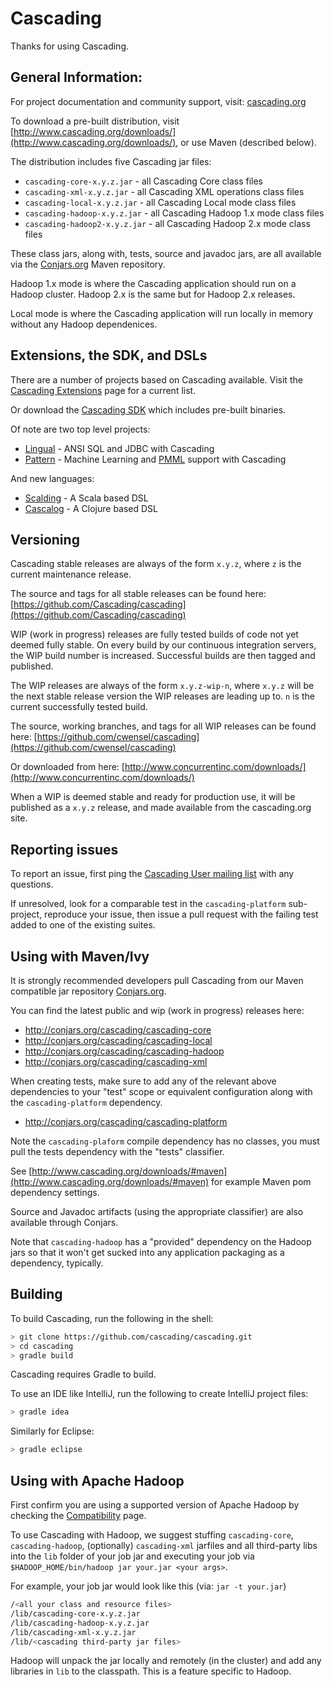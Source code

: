 # Cascading

Thanks for using Cascading.

## General Information:

For project documentation and community support, visit: [cascading.org](http://cascading.org/)

To download a pre-built distribution, visit [http://www.cascading.org/downloads/](http://www.cascading.org/downloads/),
or use Maven (described below).

The distribution includes five Cascading jar files:

* `cascading-core-x.y.z.jar`      - all Cascading Core class files
* `cascading-xml-x.y.z.jar`       - all Cascading XML operations class files
* `cascading-local-x.y.z.jar`     - all Cascading Local mode class files
* `cascading-hadoop-x.y.z.jar`    - all Cascading Hadoop 1.x mode class files
* `cascading-hadoop2-x.y.z.jar`   - all Cascading Hadoop 2.x mode class files

These class jars, along with, tests, source and javadoc jars, are all available via the
[Conjars.org](http://conjars.org) Maven repository.

Hadoop 1.x mode is where the Cascading application should run on a Hadoop cluster. Hadoop 2.x is the same
but for Hadoop 2.x releases.

Local mode is where the Cascading application will run locally in memory without any Hadoop dependenices.

## Extensions, the SDK, and DSLs

There are a number of projects based on Cascading available. Visit the
[Cascading Extensions](http://www.cascading.org/extensions/) page for a current list.

Or download the [Cascading SDK](http://www.cascading.org/sdk/) which includes pre-built binaries.

Of note are two top level projects:

* [Lingual](http://www.cascading.org/lingual/) - ANSI SQL and JDBC with Cascading
* [Pattern](http://www.cascading.org/pattern/) - Machine Learning and [PMML](http://en.wikipedia.org/wiki/Predictive_Model_Markup_Language) support with Cascading

And new languages:

* [Scalding](https://github.com/twitter/scalding) - A Scala based DSL
* [Cascalog](http://cascalog.org) - A Clojure based DSL

## Versioning

Cascading stable releases are always of the form `x.y.z`, where `z` is the current maintenance release.

The source and tags for all stable releases can be found here:
[https://github.com/Cascading/cascading](https://github.com/Cascading/cascading)

WIP (work in progress) releases are fully tested builds of code not yet deemed fully stable. On every build by our
continuous integration servers, the WIP build number is increased. Successful builds are then tagged and published.

The WIP releases are always of the form `x.y.z-wip-n`, where `x.y.z` will be the next stable release version the WIP
releases are leading up to. `n` is the current successfully tested build.

The source, working branches, and tags for all WIP releases can be found here:
[https://github.com/cwensel/cascading](https://github.com/cwensel/cascading)

Or downloaded from here:
[http://www.concurrentinc.com/downloads/](http://www.concurrentinc.com/downloads/)

When a WIP is deemed stable and ready for production use, it will be published as a `x.y.z` release, and made
available from the cascading.org site.

## Reporting issues

To report an issue, first ping the [Cascading User mailing list](http://www.cascading.org/support/) with any questions.

If unresolved, look for a comparable test in the `cascading-platform` sub-project, reproduce your issue, then issue
a pull request with the failing test added to one of the existing suites.

## Using with Maven/Ivy

It is strongly recommended developers pull Cascading from our Maven compatible jar repository
[Conjars.org](http://conjars.org).

You can find the latest public and wip (work in progress) releases here:

*  http://conjars.org/cascading/cascading-core
*  http://conjars.org/cascading/cascading-local
*  http://conjars.org/cascading/cascading-hadoop
*  http://conjars.org/cascading/cascading-xml

When creating tests, make sure to add any of the relevant above dependencies to your "test" scope or equivalent
configuration along with the `cascading-platform` dependency.

*  http://conjars.org/cascading/cascading-platform

Note the `cascading-plaform` compile dependency has no classes, you must pull the tests dependency with the
"tests" classifier.

See [http://www.cascading.org/downloads/#maven](http://www.cascading.org/downloads/#maven) for example Maven pom
dependency settings.

Source and Javadoc artifacts (using the appropriate classifier) are also available through Conjars.

Note that `cascading-hadoop` has a "provided" dependency on the Hadoop jars so that it won't get sucked into any
application packaging as a dependency, typically.

## Building

To build Cascading, run the following in the shell:

```bash
> git clone https://github.com/cascading/cascading.git
> cd cascading
> gradle build
```

Cascading requires Gradle to build.

To use an IDE like IntelliJ, run the following to create IntelliJ project files:

```bash
> gradle idea
```

Similarly for Eclipse:

```bash
> gradle eclipse
```

## Using with Apache Hadoop

First confirm you are using a supported version of Apache Hadoop by checking the
[Compatibility](http://www.cascading.org/support/compatibility/) page.

To use Cascading with Hadoop, we suggest stuffing `cascading-core`, `cascading-hadoop`, (optionally) `cascading-xml`
jarfiles and all third-party libs into the `lib` folder of your job jar and executing your job via
`$HADOOP_HOME/bin/hadoop jar your.jar <your args>`.

For example, your job jar would look like this (via: `jar -t your.jar`)

```bash
/<all your class and resource files>
/lib/cascading-core-x.y.z.jar
/lib/cascading-hadoop-x.y.z.jar
/lib/cascading-xml-x.y.z.jar
/lib/<cascading third-party jar files>
```

Hadoop will unpack the jar locally and remotely (in the cluster) and add any libraries in `lib` to the classpath. This
is a feature specific to Hadoop.